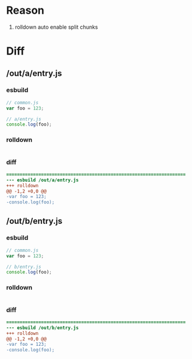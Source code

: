 # Reason
1. rolldown auto enable split chunks
# Diff
## /out/a/entry.js
### esbuild
```js
// common.js
var foo = 123;

// a/entry.js
console.log(foo);
```
### rolldown
```js

```
### diff
```diff
===================================================================
--- esbuild	/out/a/entry.js
+++ rolldown	
@@ -1,2 +0,0 @@
-var foo = 123;
-console.log(foo);

```
## /out/b/entry.js
### esbuild
```js
// common.js
var foo = 123;

// b/entry.js
console.log(foo);
```
### rolldown
```js

```
### diff
```diff
===================================================================
--- esbuild	/out/b/entry.js
+++ rolldown	
@@ -1,2 +0,0 @@
-var foo = 123;
-console.log(foo);

```